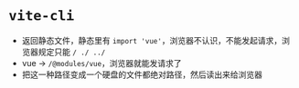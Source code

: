 # `vite-cli`

- 返回静态文件，静态里有 `import 'vue'`，浏览器不认识，不能发起请求，浏览器规定只能 `/ ./ ../`
- vue -> `/@modules/vue`，浏览器就能发请求了
- 把这一种路径变成一个硬盘的文件都绝对路径，然后读出来给浏览器
